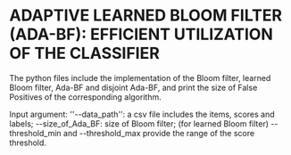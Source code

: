 # ADAPTIVE LEARNED BLOOM FILTER (ADA-BF): EFFICIENT UTILIZATION OF THE CLASSIFIER

The python files include the implementation of the Bloom filter, learned Bloom filter, Ada-BF and disjoint Ada-BF, and print the size of False Positives of the corresponding algorithm.

Input argument: ''--data_path'': a csv file includes the items, scores and labels; --size_of_Ada_BF: size of Bloom filter;
(for learned Bloom filter) --threshold_min and --threshold_max provide the range of the score threshold. 

